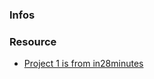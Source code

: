 
### Infos



### Resource

<ul>
  <li>
     <a href="https://github.com/in28minutes/spring-microservices-v2/tree/main/03.microservices">Project 1 is from in28minutes</a>
  </li>
</ul>


